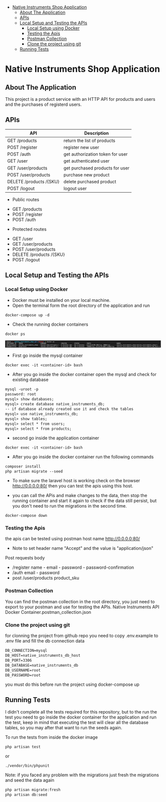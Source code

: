 - [Native Instruments Shop Application](#native-instruments-shop-application)
  * [About The Application](#about-the-application)
  * [APIs](#apis)
  * [Local Setup and Testing the APIs](#local-setup-and-testing-the-apis)
    + [Local Setup using Docker](#local-setup-using-docker)
    + [Testing the Apis](#testing-the-apis)
    + [Postman Collection](#postman-collection)
    + [Clone the project using git](#clone-the-project-using-git)
  * [Running Tests](#running-tests)

# Native Instruments Shop Application
## About The Application 
This project is a product service with an HTTP API for products and users and the purchases of registerd users.

## APIs 
| API                          | Description                     |
|------------------------------|---------------------------------|
| GET /products                | return the list of products     |
| POST /register               | register new user               |
| POST /auth                   | get authorization token for user|
| GET /user                    | get authenticated user          |
| GET /user/products           | get purchased products for user |
| POST /user/products          | purchase new product            |
| DELETE /products /{SKU}      | delete purchased product        |
| POST /logout                 | logout user                     |


* Public routes 
- GET /products         
- POST /register
- POST /auth

* Protected routes
- GET /user
- GET /user/products
- POST /user/products
- DELETE /products /{SKU}
- POST /logout 

## Local Setup and Testing the APIs
### Local Setup using Docker
- Docker must be installed on your local machine.
- Open the terminal form the root directory of the application and run 
```
docker-compose up -d
```
- Check the running docker containers
```
docker ps
```
![Running Containers](docs/docker_containers.png "Running Containers")
- First go inside the mysql container 
```
docker exec -it <container-id> bash
```
- After you go inside the docker container open the mysql and check for existing database
```
mysql -uroot -p
password: root
mysql> show databases;
mysql> create database native_instruments_db;
-- if database already created use it and check the tables
mysql> use native_instruments_db;
mysql> show tables;
mysql> select * from users;
mysql> select * from products;
```

- second go inside the application container
```
docker exec -it <container-id> bash
```
- After you go inside the docker container run the following commands 
```
composer install
php artisan migrate --seed
```

- To make sure the laravel host is working check on the browser http://0.0.0.0:80/
  then you can test the apis using this host.

- you can call the APis and make changes to the data, then stop the running container and start it again to check if the data still persist, but you don't need to run the migrations in the second time.
```
docker-compose down
```
### Testing the Apis
the apis can be tested using postman 
host name http://0.0.0.0:80/
- Note to set header name "Accept" and the value is "application/json"

Post requests body 
- /register 
   name - email - password - password-confirmation
- /auth 
   email - password
- post /user/products
   product_sku   

### Postman Collection
You can find the postman collection in the root directory, you just need to export to your postman and use for testing the APIs.
Native Instruments API Docker Container.postman_collection.json

### Clone the project using git
for clonning the project from github repo you need to copy .env.example to .env file and fill the db connection data
```
DB_CONNECTION=mysql
DB_HOST=native_instruments_db_host
DB_PORT=3306
DB_DATABASE=native_instruments_db
DB_USERNAME=root
DB_PASSWORD=root
```
you must do this before run the project using docker-compose up 

## Running Tests
I didn't complete all the tests required for this repository, but to the run the test you need to go inside the docker container for the application and run the test, keep in mind that executing the test will clear all the database tables, so you may after that want to run the seeds again.

To run the tests from inside the docker image
```
php artisan test
```
or 
```
./vendor/bin/phpunit
```

Note: if you faced any problem with the migrations just fresh the migrations and seed the data again 
```
php artisan migrate:fresh
php artisan db:seed
```